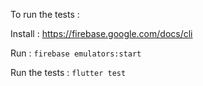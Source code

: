 To run the tests : 

Install : https://firebase.google.com/docs/cli

Run : `firebase emulators:start`

Run the tests : `flutter test`

